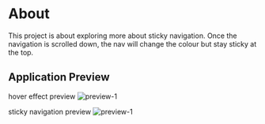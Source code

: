 # About

This project is about exploring more about sticky navigation. Once the navigation is scrolled down, the nav will change the colour but stay sticky at the top. 

## Application Preview

 hover effect preview
![preview-1](assets/sticky-navigation-2.gif)

sticky navigation preview
![preview-1](assets/sticky-navigation.gif)